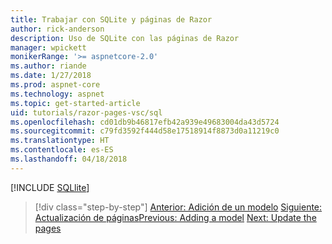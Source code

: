 ```yaml
---
title: Trabajar con SQLite y páginas de Razor
author: rick-anderson
description: Uso de SQLite con las páginas de Razor
manager: wpickett
monikerRange: '>= aspnetcore-2.0'
ms.author: riande
ms.date: 1/27/2018
ms.prod: aspnet-core
ms.technology: aspnet
ms.topic: get-started-article
uid: tutorials/razor-pages-vsc/sql
ms.openlocfilehash: cd01db9b46817efb42a939e49683004da43d5724
ms.sourcegitcommit: c79fd3592f444d58e17518914f8873d0a11219c0
ms.translationtype: HT
ms.contentlocale: es-ES
ms.lasthandoff: 04/18/2018
---
```

[!INCLUDE [SQLlite](../../includes/RP/sql.md)]

> [!div class="step-by-step"]
> <span data-ttu-id="3312e-103">[Anterior: Adición de un modelo](xref:tutorials/razor-pages-vsc/model)
> [Siguiente: Actualización de páginas](xref:tutorials/razor-pages-vsc/da1)</span><span class="sxs-lookup"><span data-stu-id="3312e-103">[Previous: Adding a model](xref:tutorials/razor-pages-vsc/model)
[Next: Update the pages](xref:tutorials/razor-pages-vsc/da1)</span></span>
